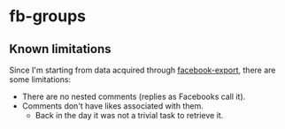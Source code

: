 # fb-groups

## Known limitations
Since I'm starting from data acquired through [facebook-export](https://www.npmjs.com/package/facebook-export), there are some limitations:
* There are no nested comments (replies as Facebooks call it).
* Comments don't have likes associated with them.
  *   Back in the day it was not a trivial task to retrieve it.

